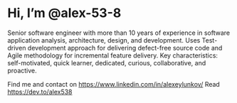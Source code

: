 # Hi, I’m @alex-53-8

Senior software engineer with more than 10 years of experience in software application analysis, architecture, design, and development. Uses Test-driven development approach for delivering defect-free source code and Agile methodology for incremental feature delivery. Key characteristics: self-motivated, quick learner, dedicated, curious, collaborative, and proactive.

Find me and contact on https://www.linkedin.com/in/alexeylunkov/
Read https://dev.to/alex538
